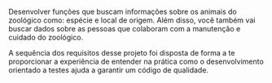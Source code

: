 Desenvolver funções que buscam informações sobre os animais do zoológico como: espécie e local de origem. Além disso, você também vai buscar dados sobre as pessoas que colaboram com a manutenção e cuidado do zoológico.

A sequência dos requisitos desse projeto foi disposta de forma a te proporcionar a experiência de entender na prática como o desenvolvimento orientado a testes ajuda a garantir um código de qualidade. 

